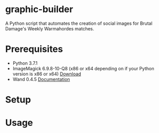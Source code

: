 # graphic-builder
A Python script that automates the creation of social images for Brutal Damage's Weekly Warmahordes matches.

# Prerequisites
* Python 3.7.1
* ImageMagick 6.9.8-10-Q8 (x86 or x64 depending on if your Python version is x86 or x64) [Download](https://ftp.icm.edu.pl/packages/ImageMagick/binaries/ImageMagick-6.9.8-10-Q8-x86-dll.exe)
* Wand 0.4.5 [Documentation](http://docs.wand-py.org/en/0.4.5/index.html)

# Setup

# Usage

